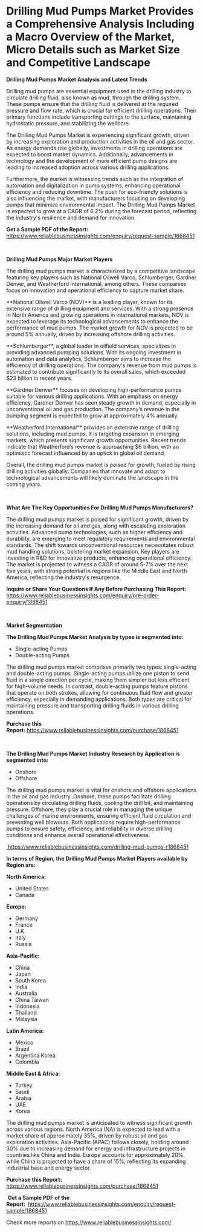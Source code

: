 <p><h1>Drilling Mud Pumps Market Provides a Comprehensive Analysis Including a Macro Overview of the Market, Micro Details such as Market Size and Competitive Landscape</h1></p><p><strong>Drilling Mud Pumps Market Analysis and Latest Trends</strong></p>
<p><p>Drilling mud pumps are essential equipment used in the drilling industry to circulate drilling fluid, also known as mud, through the drilling system. These pumps ensure that the drilling fluid is delivered at the required pressure and flow rate, which is crucial for efficient drilling operations. Their primary functions include transporting cuttings to the surface, maintaining hydrostatic pressure, and stabilizing the wellbore.</p><p>The Drilling Mud Pumps Market is experiencing significant growth, driven by increasing exploration and production activities in the oil and gas sector. As energy demands rise globally, investments in drilling operations are expected to boost market dynamics. Additionally, advancements in technology and the development of more efficient pump designs are leading to increased adoption across various drilling applications.</p><p>Furthermore, the market is witnessing trends such as the integration of automation and digitalization in pump systems, enhancing operational efficiency and reducing downtime. The push for eco-friendly solutions is also influencing the market, with manufacturers focusing on developing pumps that minimize environmental impact. The Drilling Mud Pumps Market is expected to grow at a CAGR of 6.2% during the forecast period, reflecting the industry's resilience and demand for innovation.</p></p>
<p><strong>Get a Sample PDF of the Report:&nbsp;</strong> <a href="https://www.reliablebusinessinsights.com/enquiry/request-sample/1868451?utm_campaign=2445&utm_medium=2&utm_source=Github&utm_content=ia&utm_term=16022025&utm_id=drilling-mud-pumps">https://www.reliablebusinessinsights.com/enquiry/request-sample/1868451</a></p>
<p>&nbsp;</p>
<p><strong>Drilling Mud Pumps Major Market Players</strong></p>
<p><p>The drilling mud pumps market is characterized by a competitive landscape featuring key players such as National Oilwell Varco, Schlumberger, Gardner Denver, and Weatherford International, among others. These companies focus on innovation and operational efficiency to capture market share.</p><p>**National Oilwell Varco (NOV)** is a leading player, known for its extensive range of drilling equipment and services. With a strong presence in North America and growing operations in international markets, NOV is expected to leverage its technological advancements to enhance the performance of mud pumps. The market growth for NOV is projected to be around 5% annually, driven by increasing offshore drilling activities.</p><p>**Schlumberger**, a global leader in oilfield services, specializes in providing advanced pumping solutions. With its ongoing investment in automation and data analytics, Schlumberger aims to increase the efficiency of drilling operations. The company's revenue from mud pumps is estimated to contribute significantly to its overall sales, which exceeded $23 billion in recent years. </p><p>**Gardner Denver** focuses on developing high-performance pumps suitable for various drilling applications. With an emphasis on energy efficiency, Gardner Denver has seen steady growth in demand, especially in unconventional oil and gas production. The company’s revenue in the pumping segment is expected to grow at approximately 4% annually.</p><p>**Weatherford International** provides an extensive range of drilling solutions, including mud pumps. It is targeting expansion in emerging markets, which presents significant growth opportunities. Recent trends indicate that Weatherford’s revenue is approaching $6 billion, with an optimistic forecast influenced by an uptick in global oil demand.</p><p>Overall, the drilling mud pumps market is poised for growth, fueled by rising drilling activities globally. Companies that innovate and adapt to technological advancements will likely dominate the landscape in the coming years.</p></p>
<p>&nbsp;</p>
<p><strong>What Are The Key Opportunities For Drilling Mud Pumps Manufacturers?</strong></p>
<p><p>The drilling mud pumps market is poised for significant growth, driven by the increasing demand for oil and gas, along with escalating exploration activities. Advanced pump technologies, such as higher efficiency and durability, are emerging to meet regulatory requirements and environmental standards. The shift towards unconventional resources necessitates robust mud handling solutions, bolstering market expansion. Key players are investing in R&D for innovative products, enhancing operational efficiency. The market is projected to witness a CAGR of around 5-7% over the next five years, with strong potential in regions like the Middle East and North America, reflecting the industry's resurgence.</p></p>
<p><strong>Inquire or Share Your Questions If Any Before Purchasing This Report:</strong> <a href="https://www.reliablebusinessinsights.com/enquiry/pre-order-enquiry/1868451?utm_campaign=2445&utm_medium=2&utm_source=Github&utm_content=ia&utm_term=16022025&utm_id=drilling-mud-pumps">https://www.reliablebusinessinsights.com/enquiry/pre-order-enquiry/1868451</a></p>
<p>&nbsp;</p>
<p><strong>Market Segmentation</strong></p>
<p><strong>The Drilling Mud Pumps Market Analysis by types is segmented into:</strong></p>
<p><ul><li>Single-acting Pumps</li><li>Double-acting Pumps</li></ul></p>
<p><p>The drilling mud pumps market comprises primarily two types: single-acting and double-acting pumps. Single-acting pumps utilize one piston to send fluid in a single direction per cycle, making them simpler but less efficient for high-volume needs. In contrast, double-acting pumps feature pistons that operate on both strokes, allowing for continuous fluid flow and greater efficiency, especially in demanding applications. Both types are critical for maintaining pressure and transporting drilling fluids in various drilling operations.</p></p>
<p><strong>Purchase this Report:&nbsp;</strong><a href="https://www.reliablebusinessinsights.com/purchase/1868451?utm_campaign=2445&utm_medium=2&utm_source=Github&utm_content=ia&utm_term=16022025&utm_id=drilling-mud-pumps">https://www.reliablebusinessinsights.com/purchase/1868451</a></p>
<p>&nbsp;</p>
<p><strong>The Drilling Mud Pumps Market Industry Research by Application is segmented into:</strong></p>
<p><ul><li>Onshore</li><li>Offshore</li></ul></p>
<p><p>The drilling mud pumps market is vital for onshore and offshore applications in the oil and gas industry. Onshore, these pumps facilitate drilling operations by circulating drilling fluids, cooling the drill bit, and maintaining pressure. Offshore, they play a crucial role in managing the unique challenges of marine environments, ensuring efficient fluid circulation and preventing well blowouts. Both applications require high-performance pumps to ensure safety, efficiency, and reliability in diverse drilling conditions and enhance overall operational effectiveness.</p></p>
<p><a href="https://www.reliablebusinessinsights.com/drilling-mud-pumps-r1868451?utm_campaign=2445&utm_medium=2&utm_source=Github&utm_content=ia&utm_term=16022025&utm_id=drilling-mud-pumps">&nbsp;https://www.reliablebusinessinsights.com/drilling-mud-pumps-r1868451</a></p>
<p><strong>In terms of Region, the Drilling Mud Pumps Market Players available by Region are:</strong></p>
<p>
    <p> <strong> North America: </strong>
        <ul>
            <li>United States</li>
            <li>Canada</li>
        </ul>
        </p> 
    <p> <strong> Europe: </strong>
        <ul>
            <li>Germany</li>
            <li>France</li>
            <li>U.K.</li>
            <li>Italy</li>
            <li>Russia</li>
        </ul>
        </p> 
    <p> <strong> Asia-Pacific: </strong>
        <ul>
            <li>China</li>
            <li>Japan</li>
            <li>South Korea</li>
            <li>India</li>
            <li>Australia</li>
            <li>China Taiwan</li>
            <li>Indonesia</li>
            <li>Thailand</li>
            <li>Malaysia</li>
        </ul>
        </p> 
    <p> <strong> Latin America: </strong>
        <ul>
            <li>Mexico</li>
            <li>Brazil</li>
            <li>Argentina Korea</li>
            <li>Colombia</li>
        </ul>
        </p> 
    <p> <strong> Middle East & Africa: </strong>
        <ul>
            <li>Turkey</li>
            <li>Saudi</li>
            <li>Arabia</li>
            <li>UAE</li>
            <li>Korea</li>
        </ul>
    </p>
    </p>
<p><p>The drilling mud pumps market is anticipated to witness significant growth across various regions. North America (NA) is expected to lead with a market share of approximately 35%, driven by robust oil and gas exploration activities. Asia-Pacific (APAC) follows closely, holding around 30% due to increasing demand for energy and infrastructure projects in countries like China and India. Europe accounts for approximately 20%, while China is projected to have a share of 15%, reflecting its expanding industrial base and energy sector.</p></p>
<p><strong>Purchase this Report: </strong><a href="https://www.reliablebusinessinsights.com/purchase/1868451?utm_campaign=2445&utm_medium=2&utm_source=Github&utm_content=ia&utm_term=16022025&utm_id=drilling-mud-pumps">https://www.reliablebusinessinsights.com/purchase/1868451</a></p>
<p>&nbsp;<strong>Get a Sample PDF of the Report:&nbsp;&nbsp;</strong><a href="https://www.reliablebusinessinsights.com/enquiry/request-sample/1868451?utm_campaign=2445&utm_medium=2&utm_source=Github&utm_content=ia&utm_term=16022025&utm_id=drilling-mud-pumps">https://www.reliablebusinessinsights.com/enquiry/request-sample/1868451</a></p>
<p><strong></strong></p>
<p>Check more reports on <a href="https://www.reliablebusinessinsights.com/?utm_campaign=2445&utm_medium=2&utm_source=Github&utm_content=ia&utm_term=16022025&utm_id=drilling-mud-pumps">https://www.reliablebusinessinsights.com/</a></p>